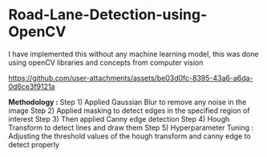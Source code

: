 # Road-Lane-Detection-using-OpenCV

I have implemented this without any machine learning model, this was done using openCV libraries and concepts from computer vision


https://github.com/user-attachments/assets/be03d0fc-8395-43a6-a6da-0d6ce3f9121a

**Methodology :**
Step 1) Applied Gaussian Blur to remove any noise in the image
Step 2) Applied masking to detect edges in the specified region of interest
Step 3) Then applied Canny edge detection 
Step 4) Hough Transform to detect lines and draw them
Step 5) Hyperparameter Tuning : Adjusting the threshold values of the hough transform and canny edge to detect properly


